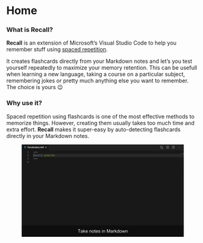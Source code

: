 # Home

### What is Recall? <a href="#what-is-recall" id="what-is-recall"></a>

**Recall** is an extension of Microsoft’s Visual Studio Code to help you remember stuff using [spaced repetition](https://en.wikipedia.org/wiki/Spaced\_repetition).

It creates flashcards directly from your Markdown notes and let’s you test yourself repeatedly to maximize your memory retention. This can be usefull when learning a new language, taking a course on a particular subject, remembering jokes or pretty much anything else you want to remember. The choice is yours 😉

### Why use it? <a href="#why-use-it" id="why-use-it"></a>

Spaced repetition using flashcards is one of the most effective methods to memorize things. However, creating them usually takes too much time and extra effort. **Recall** makes it super-easy by auto-detecting flashcards directly in your Markdown notes.

<figure><img src=".gitbook/assets/screenshot.gif" alt=""><figcaption></figcaption></figure>

